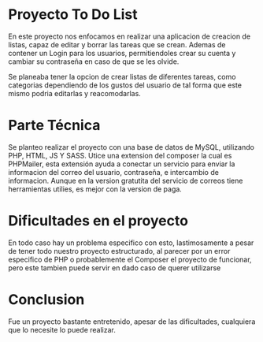 # Proyecto To Do List
En este proyecto nos enfocamos en realizar una aplicacion de creacion de listas, capaz de editar y borrar las tareas que se crean. Ademas de contener un Login para los usuarios, permitiendoles crear su cuenta y cambiar su contraseña en caso de que se les olvide.

Se planeaba tener la opcion de crear listas de diferentes tareas, como categorias dependiendo de los gustos del usuario de tal forma que este mismo podria editarlas y reacomodarlas.

# Parte Técnica
Se planteo realizar el proyecto con una base de datos de MySQL, utilizando PHP, HTML, JS Y SASS.
Utice una extension del composer la cual es PHPMailer, esta extensión ayuda a conectar un servicio para enviar la informacion del correo del usuario, contraseña, e intercambio de informacion.
Aunque en la version gratutita del servicio de correos tiene herramientas utilies, es mejor con la version de paga.

# Dificultades en el proyecto
En todo caso hay un problema especifico con esto, lastimosamente a pesar de tener todo nuestro proyecto estructurado, al parecer por un error especifico de PHP o probablemente el Composer el proyecto de funcionar, pero este tambien puede servir en dado caso de querer utilizarse

# Conclusion
Fue un proyecto bastante entretenido, apesar de las dificultades, cualquiera que lo necesite lo puede realizar.
